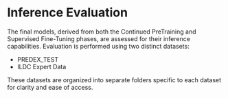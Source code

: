 # Inference Evaluation
The final models, derived from both the Continued PreTraining and Supervised Fine-Tuning phases, are assessed for their inference capabilities. Evaluation is performed using two distinct datasets:
- PREDEX_TEST
- ILDC Expert Data

These datasets are organized into separate folders specific to each dataset for clarity and ease of access.

